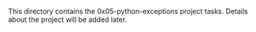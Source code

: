 This directory contains the 0x05-python-exceptions project tasks.
Details about the project will be added later.
